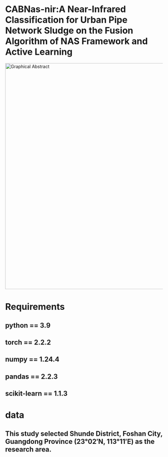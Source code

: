 # CABNas-nir:A Near-Infrared Classification for Urban Pipe Network Sludge on the Fusion Algorithm of NAS Framework and Active Learning
<img width="1280" height="720" alt="Graphical Abstract" src="https://github.com/user-attachments/assets/61bdf1a8-bbb1-4939-b91b-7ba7e423d7c2" />

# Requirements
## python == 3.9
## torch == 2.2.2
## numpy == 1.24.4
## pandas == 2.2.3
## scikit-learn == 1.1.3
# data
## This study selected Shunde District, Foshan City, Guangdong Province (23°02′N, 113°11′E) as the research area.

